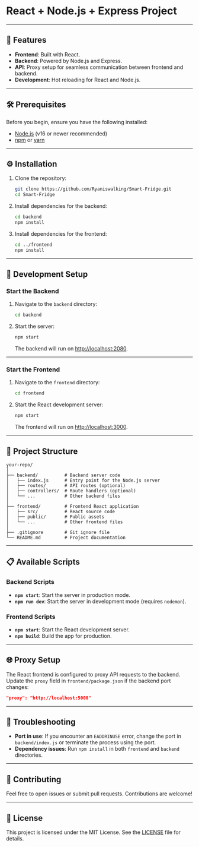 
# React + Node.js + Express Project


---

## 🚀 Features
- **Frontend**: Built with React.
- **Backend**: Powered by Node.js and Express.
- **API**: Proxy setup for seamless communication between frontend and backend.
- **Development**: Hot reloading for React and Node.js.

---

## 🛠️ Prerequisites
Before you begin, ensure you have the following installed:
- [Node.js](https://nodejs.org/) (v16 or newer recommended)
- [npm](https://www.npmjs.com/) or [yarn](https://yarnpkg.com/)

---

## ⚙️ Installation
1. Clone the repository:
   ```bash
   git clone https://github.com/Ryaniswalking/Smart-Fridge.git
   cd Smart-Fridge
   ```

2. Install dependencies for the backend:
   ```bash
   cd backend
   npm install
   ```

3. Install dependencies for the frontend:
   ```bash
   cd ../frontend
   npm install
   ```

---

## 🔧 Development Setup
### Start the Backend
1. Navigate to the `backend` directory:
   ```bash
   cd backend
   ```

2. Start the server:
   ```bash
   npm start
   ```
   The backend will run on [http://localhost:2080](http://localhost:2080).

---

### Start the Frontend
1. Navigate to the `frontend` directory:
   ```bash
   cd frontend
   ```

2. Start the React development server:
   ```bash
   npm start
   ```
   The frontend will run on [http://localhost:3000](http://localhost:3000).

---

## 📂 Project Structure
```
your-repo/
│
├── backend/          # Backend server code
│   ├── index.js      # Entry point for the Node.js server
│   ├── routes/       # API routes (optional)
│   ├── controllers/  # Route handlers (optional)
│   └── ...           # Other backend files
│
├── frontend/         # Frontend React application
│   ├── src/          # React source code
│   ├── public/       # Public assets
│   └── ...           # Other frontend files
│
├── .gitignore        # Git ignore file
└── README.md         # Project documentation
```

---

## 📋 Available Scripts

### Backend Scripts
- **`npm start`**: Start the server in production mode.
- **`npm run dev`**: Start the server in development mode (requires `nodemon`).

### Frontend Scripts
- **`npm start`**: Start the React development server.
- **`npm build`**: Build the app for production.

---

## 🌐 Proxy Setup
The React frontend is configured to proxy API requests to the backend. Update the `proxy` field in `frontend/package.json` if the backend port changes:
```json
"proxy": "http://localhost:5000"
```

---

## 🐞 Troubleshooting
- **Port in use**: If you encounter an `EADDRINUSE` error, change the port in `backend/index.js` or terminate the process using the port.
- **Dependency issues**: Run `npm install` in both `frontend` and `backend` directories.

---

## 🤝 Contributing
Feel free to open issues or submit pull requests. Contributions are welcome!

---

## 📄 License
This project is licensed under the MIT License. See the [LICENSE](LICENSE) file for details.
